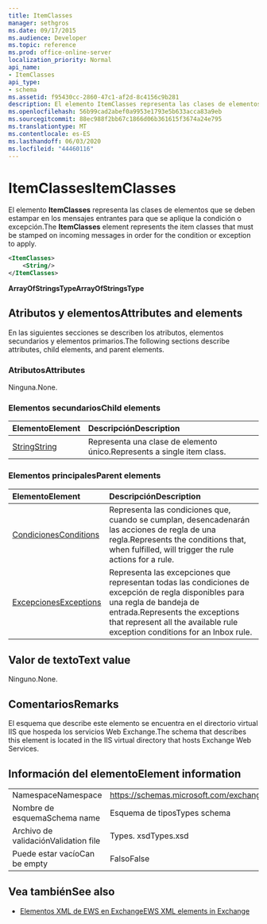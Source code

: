 ```yaml
---
title: ItemClasses
manager: sethgros
ms.date: 09/17/2015
ms.audience: Developer
ms.topic: reference
ms.prod: office-online-server
localization_priority: Normal
api_name:
- ItemClasses
api_type:
- schema
ms.assetid: f95430cc-2860-47c1-af2d-8c4156c9b281
description: El elemento ItemClasses representa las clases de elementos que se deben estampar en los mensajes entrantes para que se aplique la condición o excepción.
ms.openlocfilehash: 56b99cad2abef0a9953e1793e5b633acca83a9eb
ms.sourcegitcommit: 88ec988f2bb67c1866d06b361615f3674a24e795
ms.translationtype: MT
ms.contentlocale: es-ES
ms.lasthandoff: 06/03/2020
ms.locfileid: "44460116"
---
```

# <a name="itemclasses"></a><span data-ttu-id="55353-103">ItemClasses</span><span class="sxs-lookup"><span data-stu-id="55353-103">ItemClasses</span></span>

<span data-ttu-id="55353-104">El elemento **ItemClasses** representa las clases de elementos que se deben estampar en los mensajes entrantes para que se aplique la condición o excepción.</span><span class="sxs-lookup"><span data-stu-id="55353-104">The **ItemClasses** element represents the item classes that must be stamped on incoming messages in order for the condition or exception to apply.</span></span> 
  
```XML
<ItemClasses>
    <String/>
</ItemClasses>
```

 <span data-ttu-id="55353-105">**ArrayOfStringsType**</span><span class="sxs-lookup"><span data-stu-id="55353-105">**ArrayOfStringsType**</span></span>
## <a name="attributes-and-elements"></a><span data-ttu-id="55353-106">Atributos y elementos</span><span class="sxs-lookup"><span data-stu-id="55353-106">Attributes and elements</span></span>

<span data-ttu-id="55353-107">En las siguientes secciones se describen los atributos, elementos secundarios y elementos primarios.</span><span class="sxs-lookup"><span data-stu-id="55353-107">The following sections describe attributes, child elements, and parent elements.</span></span>
  
### <a name="attributes"></a><span data-ttu-id="55353-108">Atributos</span><span class="sxs-lookup"><span data-stu-id="55353-108">Attributes</span></span>

<span data-ttu-id="55353-109">Ninguna.</span><span class="sxs-lookup"><span data-stu-id="55353-109">None.</span></span>
  
### <a name="child-elements"></a><span data-ttu-id="55353-110">Elementos secundarios</span><span class="sxs-lookup"><span data-stu-id="55353-110">Child elements</span></span>

|<span data-ttu-id="55353-111">**Elemento**</span><span class="sxs-lookup"><span data-stu-id="55353-111">**Element**</span></span>|<span data-ttu-id="55353-112">**Descripción**</span><span class="sxs-lookup"><span data-stu-id="55353-112">**Description**</span></span>|
|:-----|:-----|
|[<span data-ttu-id="55353-113">String</span><span class="sxs-lookup"><span data-stu-id="55353-113">String</span></span>](string.md) <br/> |<span data-ttu-id="55353-114">Representa una clase de elemento único.</span><span class="sxs-lookup"><span data-stu-id="55353-114">Represents a single item class.</span></span>  <br/> |
   
### <a name="parent-elements"></a><span data-ttu-id="55353-115">Elementos principales</span><span class="sxs-lookup"><span data-stu-id="55353-115">Parent elements</span></span>

|<span data-ttu-id="55353-116">**Elemento**</span><span class="sxs-lookup"><span data-stu-id="55353-116">**Element**</span></span>|<span data-ttu-id="55353-117">**Descripción**</span><span class="sxs-lookup"><span data-stu-id="55353-117">**Description**</span></span>|
|:-----|:-----|
|[<span data-ttu-id="55353-118">Condiciones</span><span class="sxs-lookup"><span data-stu-id="55353-118">Conditions</span></span>](conditions.md) <br/> |<span data-ttu-id="55353-119">Representa las condiciones que, cuando se cumplan, desencadenarán las acciones de regla de una regla.</span><span class="sxs-lookup"><span data-stu-id="55353-119">Represents the conditions that, when fulfilled, will trigger the rule actions for a rule.</span></span>  <br/> |
|[<span data-ttu-id="55353-120">Excepciones</span><span class="sxs-lookup"><span data-stu-id="55353-120">Exceptions</span></span>](exceptions.md) <br/> |<span data-ttu-id="55353-121">Representa las excepciones que representan todas las condiciones de excepción de regla disponibles para una regla de bandeja de entrada.</span><span class="sxs-lookup"><span data-stu-id="55353-121">Represents the exceptions that represent all the available rule exception conditions for an Inbox rule.</span></span>  <br/> |
   
## <a name="text-value"></a><span data-ttu-id="55353-122">Valor de texto</span><span class="sxs-lookup"><span data-stu-id="55353-122">Text value</span></span>

<span data-ttu-id="55353-123">Ninguno.</span><span class="sxs-lookup"><span data-stu-id="55353-123">None.</span></span>
  
## <a name="remarks"></a><span data-ttu-id="55353-124">Comentarios</span><span class="sxs-lookup"><span data-stu-id="55353-124">Remarks</span></span>

<span data-ttu-id="55353-125">El esquema que describe este elemento se encuentra en el directorio virtual IIS que hospeda los servicios Web Exchange.</span><span class="sxs-lookup"><span data-stu-id="55353-125">The schema that describes this element is located in the IIS virtual directory that hosts Exchange Web Services.</span></span>
  
## <a name="element-information"></a><span data-ttu-id="55353-126">Información del elemento</span><span class="sxs-lookup"><span data-stu-id="55353-126">Element information</span></span>

|||
|:-----|:-----|
|<span data-ttu-id="55353-127">Namespace</span><span class="sxs-lookup"><span data-stu-id="55353-127">Namespace</span></span>  <br/> |https://schemas.microsoft.com/exchange/services/2006/types  <br/> |
|<span data-ttu-id="55353-128">Nombre de esquema</span><span class="sxs-lookup"><span data-stu-id="55353-128">Schema name</span></span>  <br/> |<span data-ttu-id="55353-129">Esquema de tipos</span><span class="sxs-lookup"><span data-stu-id="55353-129">Types schema</span></span>  <br/> |
|<span data-ttu-id="55353-130">Archivo de validación</span><span class="sxs-lookup"><span data-stu-id="55353-130">Validation file</span></span>  <br/> |<span data-ttu-id="55353-131">Types. xsd</span><span class="sxs-lookup"><span data-stu-id="55353-131">Types.xsd</span></span>  <br/> |
|<span data-ttu-id="55353-132">Puede estar vacío</span><span class="sxs-lookup"><span data-stu-id="55353-132">Can be empty</span></span>  <br/> |<span data-ttu-id="55353-133">Falso</span><span class="sxs-lookup"><span data-stu-id="55353-133">False</span></span>  <br/> |
   
## <a name="see-also"></a><span data-ttu-id="55353-134">Vea también</span><span class="sxs-lookup"><span data-stu-id="55353-134">See also</span></span>



- [<span data-ttu-id="55353-135">Elementos XML de EWS en Exchange</span><span class="sxs-lookup"><span data-stu-id="55353-135">EWS XML elements in Exchange</span></span>](ews-xml-elements-in-exchange.md)

